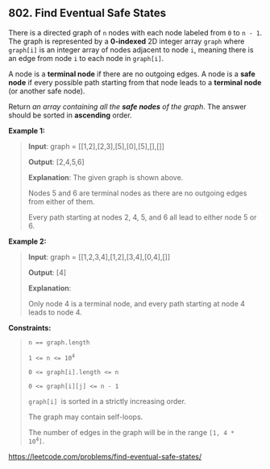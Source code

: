 ## 802. Find Eventual Safe States

There is a directed graph of `n` nodes with each node labeled from `0` to `n - 1`. The graph is represented by a **0-indexed** 2D integer array `graph` where `graph[i]` is an integer array of nodes adjacent to node `i`, meaning there is an edge from node `i` to each node in `graph[i]`.

A node is a **terminal node** if there are no outgoing edges. A node is a **safe node** if every possible path starting from that node leads to a **terminal node** (or another safe node).

Return _an array containing all the **safe nodes** of the graph_. The answer should be sorted in **ascending** order.

**Example 1:**
>
>**Input**: graph = [[1,2],[2,3],[5],[0],[5],[],[]]
>
>**Output**: [2,4,5,6]
>
>**Explanation**: The given graph is shown above.
>
>Nodes 5 and 6 are terminal nodes as there are no outgoing edges from either of them.
>
>Every path starting at nodes 2, 4, 5, and 6 all lead to either node 5 or 6.

**Example 2:**
>
>**Input**: graph = [[1,2,3,4],[1,2],[3,4],[0,4],[]]
>
>**Output**: [4]
>
>**Explanation**:
>
>Only node 4 is a terminal node, and every path starting at node 4 leads to node 4.

**Constraints:**
>
>`n == graph.length`
>
><code>1 <= n <= 10<sup>4</sup></code>
>
>`0 <= graph[i].length <= n`
>
>`0 <= graph[i][j] <= n - 1`
>
>`graph[i] `is sorted in a strictly increasing order.
>
>The graph may contain self-loops.
>
>The number of edges in the graph will be in the range <code>[1, 4 * 10<sup>4</sup>]</code>.

https://leetcode.com/problems/find-eventual-safe-states/